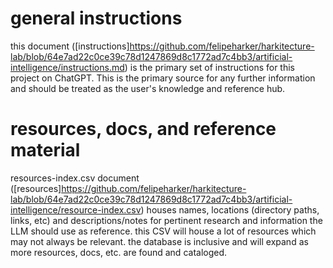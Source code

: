 # general instructions

this document ([instructions]https://github.com/felipeharker/harkitecture-lab/blob/64e7ad22c0ce39c78d1247869d8c1772ad7c4bb3/artificial-intelligence/instructions.md) is the primary set of instructions for this project on ChatGPT. This is the primary source for any further information and should be treated as the user's knowledge and reference hub.

# resources, docs, and reference material

resources-index.csv document ([resources]https://github.com/felipeharker/harkitecture-lab/blob/64e7ad22c0ce39c78d1247869d8c1772ad7c4bb3/artificial-intelligence/resource-index.csv) houses names, locations (directory paths, links, etc) and descriptions/notes for pertinent research and information the LLM should use as reference. this CSV will house a lot of resources which may not always be relevant. the database is inclusive and will expand as more resources, docs, etc. are found and cataloged.
